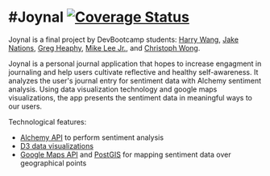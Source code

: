 #Joynal
[![Coverage Status](https://coveralls.io/repos/christophwong/pony-with-ponytails/badge.png)](https://coveralls.io/r/christophwong/pony-with-ponytails)
===================

Joynal is a final project by DevBootcamp students: [Harry Wang](https://github.com/hgw2101), [Jake Nations](https://github.com/Nayshins), [Greg Heaphy](https://github.com/heaphyg), [Mike Lee Jr.](https://github.com/mikeleejr), and [Christoph Wong](https://github.com/christophwong).

Joynal is a personal journal application that hopes to increase engagment in journaling and help users cultivate reflective and healthy self-awareness. It analyzes the user's journal entry for sentiment data with Alchemy sentiment analysis. Using data visualization technology and google maps visualizations, the app presents the sentiment data in meaningful ways to our users.

Technological features:
- [Alchemy API](http://www.alchemyapi.com/) to perform sentiment analysis
- [D3 data visualizations](http://d3js.org/)
- [Google Maps API](https://developers.google.com/maps/documentation/javascript/) and
[PostGIS](http://postgis.net/) for mapping sentiment data over geographical points


